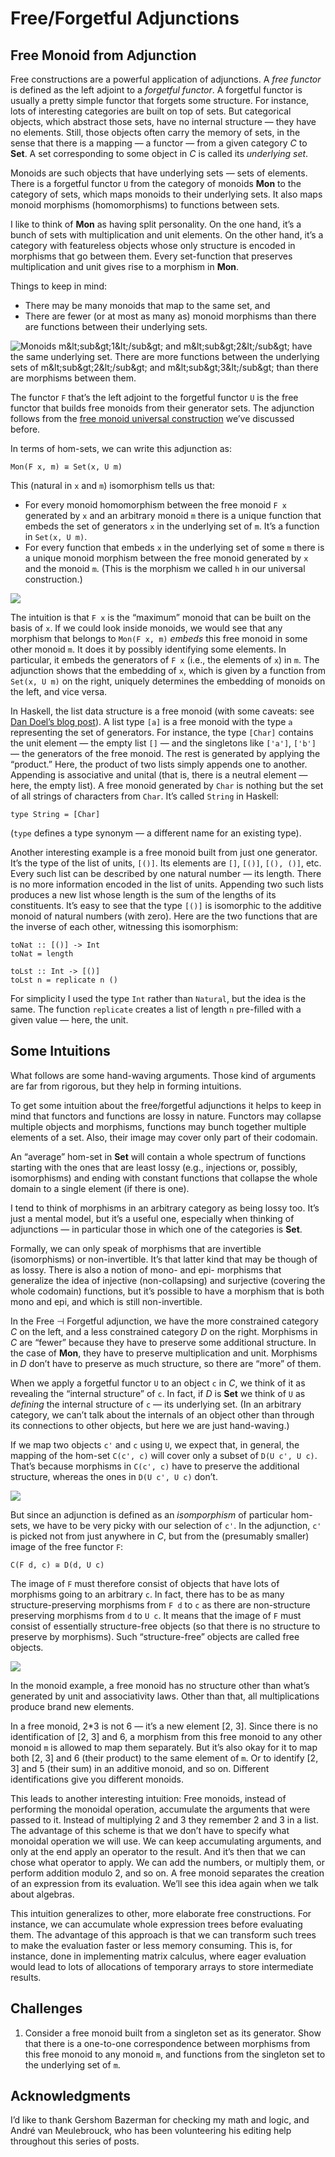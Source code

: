 # Free/Forgetful Adjunctions

## Free Monoid from Adjunction

Free constructions are a powerful application of adjunctions. A _free functor_ is defined as the left adjoint to a _forgetful functor_. A forgetful functor is usually a pretty simple functor that forgets some structure. For instance, lots of interesting categories are built on top of sets. But categorical objects, which abstract those sets, have no internal structure — they have no elements. Still, those objects often carry the memory of sets, in the sense that there is a mapping — a functor — from a given category _C_ to **Set**. A set corresponding to some object in _C_ is called its _underlying set_.

Monoids are such objects that have underlying sets — sets of elements. There is a forgetful functor `U` from the category of monoids **Mon** to the category of sets, which maps monoids to their underlying sets. It also maps monoid morphisms \(homomorphisms\) to functions between sets.

I like to think of **Mon** as having split personality. On the one hand, it’s a bunch of sets with multiplication and unit elements. On the other hand, it’s a category with featureless objects whose only structure is encoded in morphisms that go between them. Every set-function that preserves multiplication and unit gives rise to a morphism in **Mon**.

Things to keep in mind:

* There may be many monoids that map to the same set, and
* There are fewer \(or at most as many as\) monoid morphisms than there are functions between their underlying sets.

![Monoids m&amp;lt;sub&amp;gt;1&amp;lt;/sub&amp;gt; and m&amp;lt;sub&amp;gt;2&amp;lt;/sub&amp;gt; have the same underlying set. There are more functions between the underlying sets of m&amp;lt;sub&amp;gt;2&amp;lt;/sub&amp;gt; and m&amp;lt;sub&amp;gt;3&amp;lt;/sub&amp;gt; than there are morphisms between them.](https://github.com/sblack4/category-theory-for-programmers-in-scala/tree/9485f630ea1c0af12dd698031563c371123c603a/category-theory-for-programmers/part_three/images/forgetful.jpg)

The functor `F` that’s the left adjoint to the forgetful functor `U` is the free functor that builds free monoids from their generator sets. The adjunction follows from the [free monoid universal construction](ch03.md#free-monoids) we’ve discussed before.

In terms of hom-sets, we can write this adjunction as:

```text
Mon(F x, m) ≅ Set(x, U m)
```

This \(natural in `x` and `m`\) isomorphism tells us that:

* For every monoid homomorphism between the free monoid `F x` generated by `x` and an arbitrary monoid `m` there is a unique function that embeds the set of generators `x` in the underlying set of `m`. It’s a function in `Set(x, U m)`.
* For every function that embeds `x` in the underlying set of some `m` there is a unique monoid morphism between the free monoid generated by `x` and the monoid `m`. \(This is the morphism we called `h` in our universal construction.\)

![](https://github.com/sblack4/category-theory-for-programmers-in-scala/tree/9485f630ea1c0af12dd698031563c371123c603a/category-theory-for-programmers/part_three/images/freemonadjunction.jpg)

The intuition is that `F x` is the “maximum” monoid that can be built on the basis of `x`. If we could look inside monoids, we would see that any morphism that belongs to `Mon(F x, m)` _embeds_ this free monoid in some other monoid `m`. It does it by possibly identifying some elements. In particular, it embeds the generators of `F x` \(i.e., the elements of `x`\) in `m`. The adjunction shows that the embedding of `x`, which is given by a function from `Set(x, U m)` on the right, uniquely determines the embedding of monoids on the left, and vice versa.

In Haskell, the list data structure is a free monoid \(with some caveats: see [Dan Doel’s blog post](http://comonad.com/reader/2015/free-monoids-in-haskell/)\). A list type `[a]` is a free monoid with the type `a` representing the set of generators. For instance, the type `[Char]` contains the unit element — the empty list `[]` — and the singletons like `['a']`, `['b']` — the generators of the free monoid. The rest is generated by applying the “product.” Here, the product of two lists simply appends one to another. Appending is associative and unital \(that is, there is a neutral element — here, the empty list\). A free monoid generated by `Char` is nothing but the set of all strings of characters from `Char`. It’s called `String` in Haskell:

```text
type String = [Char]
```

\(`type` defines a type synonym — a different name for an existing type\).

Another interesting example is a free monoid built from just one generator. It’s the type of the list of units, `[()]`. Its elements are `[]`, `[()]`, `[(), ()]`, etc. Every such list can be described by one natural number — its length. There is no more information encoded in the list of units. Appending two such lists produces a new list whose length is the sum of the lengths of its constituents. It’s easy to see that the type `[()]` is isomorphic to the additive monoid of natural numbers \(with zero\). Here are the two functions that are the inverse of each other, witnessing this isomorphism:

```text
toNat :: [()] -> Int
toNat = length

toLst :: Int -> [()]
toLst n = replicate n ()
```

For simplicity I used the type `Int` rather than `Natural`, but the idea is the same. The function `replicate` creates a list of length `n` pre-filled with a given value — here, the unit.

## Some Intuitions

What follows are some hand-waving arguments. Those kind of arguments are far from rigorous, but they help in forming intuitions.

To get some intuition about the free/forgetful adjunctions it helps to keep in mind that functors and functions are lossy in nature. Functors may collapse multiple objects and morphisms, functions may bunch together multiple elements of a set. Also, their image may cover only part of their codomain.

An “average” hom-set in **Set** will contain a whole spectrum of functions starting with the ones that are least lossy \(e.g., injections or, possibly, isomorphisms\) and ending with constant functions that collapse the whole domain to a single element \(if there is one\).

I tend to think of morphisms in an arbitrary category as being lossy too. It’s just a mental model, but it’s a useful one, especially when thinking of adjunctions — in particular those in which one of the categories is **Set**.

Formally, we can only speak of morphisms that are invertible \(isomorphisms\) or non-invertible. It’s that latter kind that may be though of as lossy. There is also a notion of mono- and epi- morphisms that generalize the idea of injective \(non-collapsing\) and surjective \(covering the whole codomain\) functions, but it’s possible to have a morphism that is both mono and epi, and which is still non-invertible.

In the Free ⊣ Forgetful adjunction, we have the more constrained category _C_ on the left, and a less constrained category _D_ on the right. Morphisms in _C_ are “fewer” because they have to preserve some additional structure. In the case of **Mon**, they have to preserve multiplication and unit. Morphisms in _D_ don’t have to preserve as much structure, so there are “more” of them.

When we apply a forgetful functor `U` to an object `c` in _C_, we think of it as revealing the “internal structure” of `c`. In fact, if _D_ is **Set** we think of `U` as _defining_ the internal structure of `c` — its underlying set. \(In an arbitrary category, we can’t talk about the internals of an object other than through its connections to other objects, but here we are just hand-waving.\)

If we map two objects `c'` and `c` using `U`, we expect that, in general, the mapping of the hom-set `C(c', c)` will cover only a subset of `D(U c', U c)`. That’s because morphisms in `C(c', c)` have to preserve the additional structure, whereas the ones in `D(U c', U c)` don’t.

![](https://github.com/sblack4/category-theory-for-programmers-in-scala/tree/9485f630ea1c0af12dd698031563c371123c603a/category-theory-for-programmers/part_three/images/forgettingmorphisms.jpg)

But since an adjunction is defined as an _isomporphism_ of particular hom-sets, we have to be very picky with our selection of `c'`. In the adjunction, `c'` is picked not from just anywhere in _C_, but from the \(presumably smaller\) image of the free functor `F`:

```text
C(F d, c) ≅ D(d, U c)
```

The image of `F` must therefore consist of objects that have lots of morphisms going to an arbitrary `c`. In fact, there has to be as many structure-preserving morphisms from `F d` to `c` as there are non-structure preserving morphisms from `d` to `U c`. It means that the image of `F` must consist of essentially structure-free objects \(so that there is no structure to preserve by morphisms\). Such “structure-free” objects are called free objects.

![](https://github.com/sblack4/category-theory-for-programmers-in-scala/tree/9485f630ea1c0af12dd698031563c371123c603a/category-theory-for-programmers/part_three/images/freeimage.jpg)

In the monoid example, a free monoid has no structure other than what’s generated by unit and associativity laws. Other than that, all multiplications produce brand new elements.

In a free monoid, 2\*3 is not 6 — it’s a new element \[2, 3\]. Since there is no identification of \[2, 3\] and 6, a morphism from this free monoid to any other monoid `m` is allowed to map them separately. But it’s also okay for it to map both \[2, 3\] and 6 \(their product\) to the same element of `m`. Or to identify \[2, 3\] and 5 \(their sum\) in an additive monoid, and so on. Different identifications give you different monoids.

This leads to another interesting intuition: Free monoids, instead of performing the monoidal operation, accumulate the arguments that were passed to it. Instead of multiplying 2 and 3 they remember 2 and 3 in a list. The advantage of this scheme is that we don’t have to specify what monoidal operation we will use. We can keep accumulating arguments, and only at the end apply an operator to the result. And it’s then that we can chose what operator to apply. We can add the numbers, or multiply them, or perform addition modulo 2, and so on. A free monoid separates the creation of an expression from its evaluation. We’ll see this idea again when we talk about algebras.

This intuition generalizes to other, more elaborate free constructions. For instance, we can accumulate whole expression trees before evaluating them. The advantage of this approach is that we can transform such trees to make the evaluation faster or less memory consuming. This is, for instance, done in implementing matrix calculus, where eager evaluation would lead to lots of allocations of temporary arrays to store intermediate results.

## Challenges

1. Consider a free monoid built from a singleton set as its generator. Show that there is a one-to-one correspondence between morphisms from this free monoid to any monoid `m`, and functions from the singleton set to the underlying set of `m`.

## Acknowledgments

I’d like to thank Gershom Bazerman for checking my math and logic, and André van Meulebrouck, who has been volunteering his editing help throughout this series of posts.

